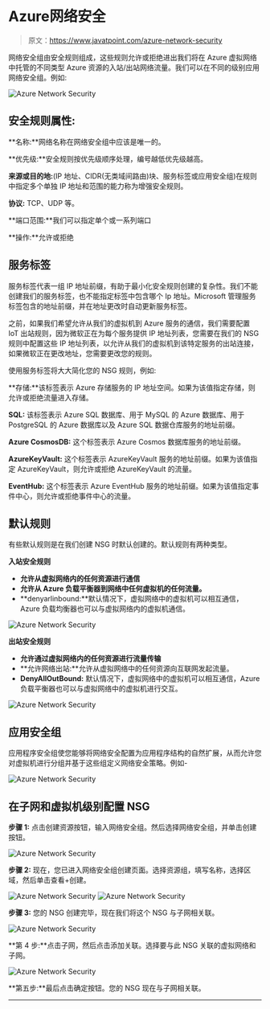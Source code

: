 # Azure网络安全

> 原文：<https://www.javatpoint.com/azure-network-security>

网络安全组由安全规则组成，这些规则允许或拒绝进出我们将在 Azure 虚拟网络中托管的不同类型 Azure 资源的入站/出站网络流量。我们可以在不同的级别应用网络安全组。例如:

![Azure Network Security](img/0187d7d775b00a60cb059dc5ccd191b0.png)

## 安全规则属性:

**名称:**网络名称在网络安全组中应该是唯一的。

**优先级:**安全规则按优先级顺序处理，编号越低优先级越高。

**来源或目的地:**(IP 地址、CIDR(无类域间路由)块、服务标签或应用安全组)在规则中指定多个单独 IP 地址和范围的能力称为增强安全规则。

**协议:** TCP、UDP 等。

**端口范围:**我们可以指定单个或一系列端口

**操作:**允许或拒绝

## 服务标签

服务标签代表一组 IP 地址前缀，有助于最小化安全规则创建的复杂性。我们不能创建我们的服务标签，也不能指定标签中包含哪个 Ip 地址。Microsoft 管理服务标签包含的地址前缀，并在地址更改时自动更新服务标签。

之前，如果我们希望允许从我们的虚拟机到 Azure 服务的通信，我们需要配置 IoT 出站规则，因为微软正在为每个服务提供 IP 地址列表，您需要在我们的 NSG 规则中配置这些 IP 地址列表，以允许从我们的虚拟机到该特定服务的出站连接，如果微软正在更改地址，您需要更改您的规则。

使用服务标签将大大简化您的 NSG 规则，例如:

**存储:**该标签表示 Azure 存储服务的 IP 地址空间。如果为该值指定存储，则允许或拒绝流量进入存储。

**SQL:** 该标签表示 Azure SQL 数据库、用于 MySQL 的 Azure 数据库、用于 PostgreSQL 的 Azure 数据库以及 Azure SQL 数据仓库服务的地址前缀。

**Azure CosmosDB:** 这个标签表示 Azure Cosmos 数据库服务的地址前缀。

**AzureKeyVault:** 这个标签表示 AzureKeyVault 服务的地址前缀。如果为该值指定 AzureKeyVault，则允许或拒绝 AzureKeyVault 的流量。

**EventHub:** 这个标签表示 Azure EventHub 服务的地址前缀。如果为该值指定事件中心，则允许或拒绝事件中心的流量。

## 默认规则

有些默认规则是在我们创建 NSG 时默认创建的。默认规则有两种类型。

**入站安全规则**

*   **允许从虚拟网络内的任何资源进行通信**
*   **允许从 Azure 负载平衡器到网络中任何虚拟机的任何流量。**
*   **denyarlinbound:**默认情况下，虚拟网络中的虚拟机可以相互通信，Azure 负载均衡器也可以与虚拟网络内的虚拟机通信。

![Azure Network Security](img/a2116bb604c9c155b5329cc8a7720b72.png)

**出站安全规则**

*   **允许通过虚拟网络内的任何资源进行流量传输**
*   **允许网络出站:**允许从虚拟网络中的任何资源向互联网发起流量。
*   **DenyAllOutBound:** 默认情况下，虚拟网络中的虚拟机可以相互通信，Azure 负载平衡器也可以与虚拟网络中的虚拟机进行交互。

![Azure Network Security](img/733f7e9503c58953ef0082b46a3a58e5.png)

## 应用安全组

应用程序安全组使您能够将网络安全配置为应用程序结构的自然扩展，从而允许您对虚拟机进行分组并基于这些组定义网络安全策略。例如-

![Azure Network Security](img/65f059925ba39c54d6133913ee4d42ab.png)

## 在子网和虚拟机级别配置 NSG

**步骤 1:** 点击创建资源按钮，输入网络安全组。然后选择网络安全组，并单击创建按钮。

![Azure Network Security](img/5d47941f6e7df01e42193bca15d5fdac.png)

**步骤 2:** 现在，您已进入网络安全组创建页面。选择资源组，填写名称，选择区域，然后单击查看+创建。

![Azure Network Security](img/2809d82e97a2ac4f8fa66742e04c7a3a.png)
![Azure Network Security](img/e29df0cc97e8f5806eba63992e381334.png)

**步骤 3:** 您的 NSG 创建完毕，现在我们将这个 NSG 与子网相关联。

![Azure Network Security](img/735343aec3d02271594ad5b30d656f9a.png)

**第 4 步:**点击子网，然后点击添加关联。选择要与此 NSG 关联的虚拟网络和子网。

![Azure Network Security](img/b7f5e3e4fd3d10e67f8ee30c9925ea46.png)

**第五步:**最后点击确定按钮。您的 NSG 现在与子网相关联。

* * *